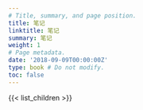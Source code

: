 ```yaml
---
# Title, summary, and page position.
title: 笔记
linktitle: 笔记
summary: 笔记
weight: 1
# Page metadata.
date: '2018-09-09T00:00:00Z'
type: book # Do not modify.
toc: false
---
```


{{< list_children >}}